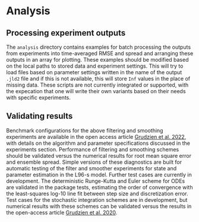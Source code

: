 # Analysis

## Processing experiment outputs

The `analysis` directory contains examples for batch processing the outputs from experiments into time-averaged
RMSE and spread and arranging these outputs in an array for plotting.  These examples should be modified based
on the local paths to stored data and experiment settings.  This will try to load files based on parameter settings
written in the name of the output `.jld2` file and if this is not available, this will store `Inf` values in the
place of missing data.  These scripts are not currently integrated or supported, with the expecation that
one will write their own variants based on their needs with specific experiments.

## Validating results
Benchmark configurations for the above filtering and smoothing experiments are available in the open access article
[Grudzien et al. 2022](https://gmd.copernicus.org/articles/15/7641/2022/gmd-15-7641-2022.html),
with details on the algorithm and parameter specifications discussed in the experiments section.  Performance of filtering and
smoothing schemes should be validated versus the numerical results for root mean square error and ensemble spread.
Simple versions of these diagnostics are built for automatic testing of the filter and smoother experiments for state and parameter estimation
in the L96-s model.  Further test cases are currently in development.  The deterministic Runge-Kutta and Euler scheme for ODEs are
validated in the package tests, estimating the order of convergence with the least-squares log-10 line fit between step size
and discretization error.  Test cases for the stochastic integration schemes are in development, but numerical results with these
schemes can be validated versus the results in the open-access article 
[Grudzien et al. 2020](https://gmd.copernicus.org/articles/13/1903/2020/).

